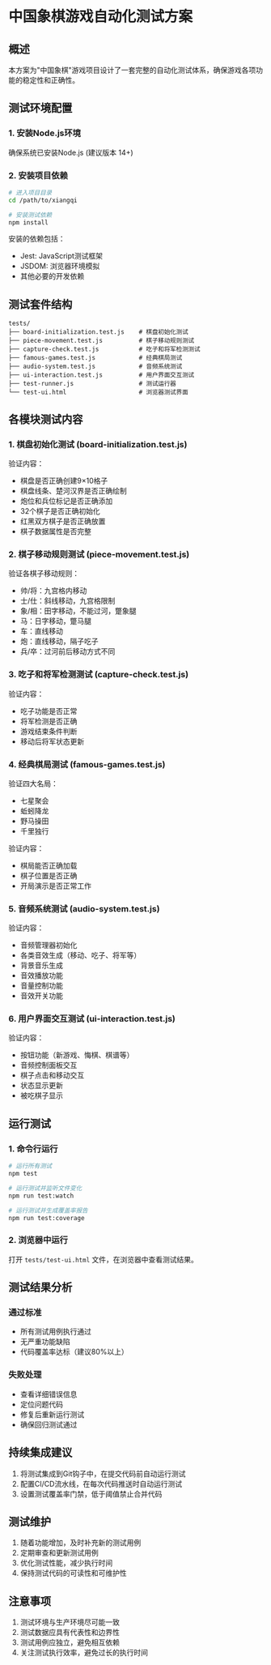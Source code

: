 # 中国象棋游戏自动化测试方案

## 概述

本方案为"中国象棋"游戏项目设计了一套完整的自动化测试体系，确保游戏各项功能的稳定性和正确性。

## 测试环境配置

### 1. 安装Node.js环境

确保系统已安装Node.js (建议版本 14+)

### 2. 安装项目依赖

```bash
# 进入项目目录
cd /path/to/xiangqi

# 安装测试依赖
npm install
```

安装的依赖包括：
- Jest: JavaScript测试框架
- JSDOM: 浏览器环境模拟
- 其他必要的开发依赖

## 测试套件结构

```
tests/
├── board-initialization.test.js    # 棋盘初始化测试
├── piece-movement.test.js          # 棋子移动规则测试
├── capture-check.test.js           # 吃子和将军检测测试
├── famous-games.test.js            # 经典棋局测试
├── audio-system.test.js            # 音频系统测试
├── ui-interaction.test.js          # 用户界面交互测试
├── test-runner.js                  # 测试运行器
└── test-ui.html                    # 浏览器测试界面
```

## 各模块测试内容

### 1. 棋盘初始化测试 (board-initialization.test.js)

验证内容：
- 棋盘是否正确创建9×10格子
- 棋盘线条、楚河汉界是否正确绘制
- 炮位和兵位标记是否正确添加
- 32个棋子是否正确初始化
- 红黑双方棋子是否正确放置
- 棋子数据属性是否完整

### 2. 棋子移动规则测试 (piece-movement.test.js)

验证各棋子移动规则：
- 帅/将：九宫格内移动
- 士/仕：斜线移动，九宫格限制
- 象/相：田字移动，不能过河，蹩象腿
- 马：日字移动，蹩马腿
- 车：直线移动
- 炮：直线移动，隔子吃子
- 兵/卒：过河前后移动方式不同

### 3. 吃子和将军检测测试 (capture-check.test.js)

验证内容：
- 吃子功能是否正常
- 将军检测是否正确
- 游戏结束条件判断
- 移动后将军状态更新

### 4. 经典棋局测试 (famous-games.test.js)

验证四大名局：
- 七星聚会
- 蚯蚓降龙
- 野马操田
- 千里独行

验证内容：
- 棋局能否正确加载
- 棋子位置是否正确
- 开局演示是否正常工作

### 5. 音频系统测试 (audio-system.test.js)

验证内容：
- 音频管理器初始化
- 各类音效生成（移动、吃子、将军等）
- 背景音乐生成
- 音效播放功能
- 音量控制功能
- 音效开关功能

### 6. 用户界面交互测试 (ui-interaction.test.js)

验证内容：
- 按钮功能（新游戏、悔棋、棋谱等）
- 音频控制面板交互
- 棋子点击和移动交互
- 状态显示更新
- 被吃棋子显示

## 运行测试

### 1. 命令行运行

```bash
# 运行所有测试
npm test

# 运行测试并监听文件变化
npm run test:watch

# 运行测试并生成覆盖率报告
npm run test:coverage
```

### 2. 浏览器中运行

打开 `tests/test-ui.html` 文件，在浏览器中查看测试结果。

## 测试结果分析

### 通过标准

- 所有测试用例执行通过
- 无严重功能缺陷
- 代码覆盖率达标（建议80%以上）

### 失败处理

- 查看详细错误信息
- 定位问题代码
- 修复后重新运行测试
- 确保回归测试通过

## 持续集成建议

1. 将测试集成到Git钩子中，在提交代码前自动运行测试
2. 配置CI/CD流水线，在每次代码推送时自动运行测试
3. 设置测试覆盖率门禁，低于阈值禁止合并代码

## 测试维护

1. 随着功能增加，及时补充新的测试用例
2. 定期审查和更新测试用例
3. 优化测试性能，减少执行时间
4. 保持测试代码的可读性和可维护性

## 注意事项

1. 测试环境与生产环境尽可能一致
2. 测试数据应具有代表性和边界性
3. 测试用例应独立，避免相互依赖
4. 关注测试执行效率，避免过长的执行时间